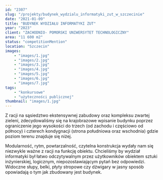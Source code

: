 ```yaml
---
id: "2307"
slug: "/projekty/budynek_wydzialu_informatyki_zut_w_szczecinie"
date: "2021-01-09"
title: "BUDYNEK WYDZIAŁU INFORMATYKI ZUT"
year: "2023"
client: "ZACHODNIO- POMORSKI UNIWERSYTET TECHNOLOGICZNY"
area: "11 600 m2"
status: "competitionMention"
location: "Szczecin"
images: 
    - "images/1.jpg"
    - "images/2.jpg"
    - "images/3.jpg"
    - "images/4.jpg"    
    - "images/5.jpg"    
    - "images/6.jpg"    
    - "images/7.jpg"    
tags: 
    - "konkursowe"
    - "użyteczności publicznej"
thumbnail: "images/1.jpg"
---
```

Z racji na sąsiedztwo ekstensywnej zabudowy oraz kompleksu zwartej zieleni, zdecydowaliśmy się na krajobrazowe wpisanie budynku poprzez ograniczenie jego wysokości do trzech (od zachodu i częściowo od północy) i czterech kondygnacji (strona południowa oraz wschodnia) gdzie poziom terenu znajduje się niżej.

Modularność, rytm, powtarzalność, czytelna konstrukcja wydały nam się niezwykle ważne z racji na funkcję obiektu. Chcieliśmy by wydział informatyki był łatwo odczytywalnym przez użytkowników obiektem sztuki inżynierskiej, logicznym, niepozostawiającym pytań bez odpowiedzi. Widoczne słupy, belki, płyty stropowe czy dźwigary w jasny sposób opowiadają o tym jak zbudowany jest budynek.